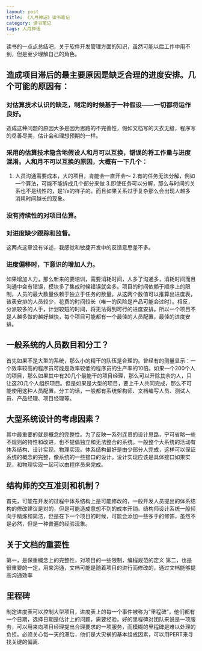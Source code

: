 ```yaml
---
layout: post
title: 《人月神话》读书笔记
category: 读书笔记
tags: 人月神话
---
```


读书的一点点总结吧，关于软件开发管理方面的知识，虽然可能以后工作中用不到，但是至少理解自己的角色。

## 造成项目滞后的最主要原因是缺乏合理的进度安排。几个可能的原因有：
### 对估算技术认识的缺乏，制定的时候基于一种假设——一切都将运作良好。
造成这种问题的原因大多是因为思路的不完善性，假如文档写的天衣无缝，程序写的尽善尽美，估计会和理想预期的一样。

### 采用的估算技术隐含地假设人和月可以互换，错误的将工作量与进度混淆。人和月不可以互换的原因，大概有一下几个：
1. 人员沟通需要成本，大的项目，肯能会一直开会～
2.有的任务无法分解，例如一个算法，可能不能拆成几个部分来做
3.即使任务可以分解，那么与时间的关系也不是线性的，是1/x的样子的。而且如果关系过于复杂那么会出现人越多消耗时间越长的现象。

### 没有持续性的对项目估算。

### 对进度缺少跟踪和监督。
这两点这章没有详述，我感觉和敏捷开发中的反馈意思差不多。

### 进度偏移时，下意识的增加人力。
如果增加人力，那么新来的要培训，需要消耗时间，人多了沟通多，消耗时间而且沟通中会有错误，模块多了集成时候错误就会多。项目的时间依赖于顺序上的限制，人员的最大数量依赖于独立于任务的数量。从这两个数值可以推算出进度表，该表安排的人员较少，花费的时间较长（唯一的风险是产品可能会过时）。相反，分派较多的人手，计划较短的时间，将无法得到可行的进度安排。所以一个项目不是人越多做的越好越快，每个项目可能都有一个最佳的人员配置，最佳的进度安排。

## 一般系统的人员数目和分工？
首先如果不是大型的系统，那么小的精干的队伍是合理的。曾经有的测量显示：一个效率较高的程序员可能是效率较低的程序员的生产率的10倍。如果一个200个人的项目，那么如果其中有20几个最能干的项目经理，那么可以开除其余的人，只让这20几个人组织项目。但是如果是大型的项目，要上千人共同完成，那么不可能使用这种人员配置。分工的话，一般都有系统架构师、文档编写人员、测试人员、产品经理、项目经理等。

## 大型系统设计的考虑因素？
其中最重要的就是概念的完整性。为了反映一系列连贯的设计思路，宁可省略一些不规则的特性和改进，也不提倡独立和无法整合的系统。一般整个大系统的活动有体系结构、设计实现、物理实现。体系结构最好是由少部分人完成，这样可以保证系统的概念的完整，像系统的一些接口的设计。设计实现应该是具体接口如果实现，和物理实现一起可以由程序员来完成。

## 结构师的交互准则和机制？
首先，可能在开发的过程中体系结构上是可能修改的，一般开发人员提出的体系结构的修改建议是对的，但是可能造成意想不到的成本开销。结构师设计系统一般倾向于精炼和简洁，但是在下一个项目的时候，可能会添加一些多于的修饰，虽然不是必然，但是一种普遍的经验现象。

## 关于文档的重要性
第一，是保重概念上的完整性，对项目的一些限制，编程规范的定义
第二，也是很重要的一定，用来沟通，文档可能是随着项目的进行而修改的，通过文档能够提高沟通效率

## 里程碑
制定进度表可以控制大型项目，进度表上的每一个事件被称为“里程碑”，他们都有一个日期，选择日期是估计上的问题，需要经验。好的里程碑对团队来说是一项服务，可以用来向项目经理提出合理要求的一项服务，而模糊的里程碑是难以处理的负担。必须关心每一天的滞后，他们是大灾祸的基本组成因素，可以用PERT来寻找关键的偏离.
